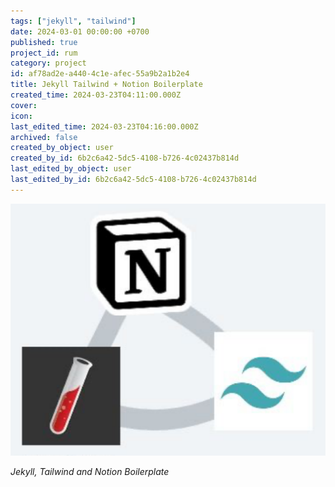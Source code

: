 ```yaml
---
tags: ["jekyll", "tailwind"]
date: 2024-03-01 00:00:00 +0700
published: true
project_id: rum
category: project
id: af78ad2e-a440-4c1e-afec-55a9b2a1b2e4
title: Jekyll Tailwind + Notion Boilerplate
created_time: 2024-03-23T04:11:00.000Z
cover: 
icon: 
last_edited_time: 2024-03-23T04:16:00.000Z
archived: false
created_by_object: user
created_by_id: 6b2c6a42-5dc5-4108-b726-4c02437b814d
last_edited_by_object: user
last_edited_by_id: 6b2c6a42-5dc5-4108-b726-4c02437b814d
---
```


![](/assets/images/posts/a01eb194-e523-4495-9598-1157c7ae9d32-Untitled.png)

<em>Jekyll, Tailwind and Notion Boilerplate</em>

<br />


